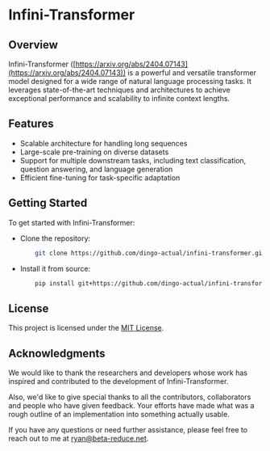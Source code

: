 # Infini-Transformer

## Overview

Infini-Transformer ([https://arxiv.org/abs/2404.07143](https://arxiv.org/abs/2404.07143)) is a powerful and versatile transformer model designed for a wide range of natural language processing tasks. It leverages state-of-the-art techniques and architectures to achieve exceptional performance and scalability to infinite context lengths.

## Features

- Scalable architecture for handling long sequences
- Large-scale pre-training on diverse datasets
- Support for multiple downstream tasks, including text classification, question answering, and language generation
- Efficient fine-tuning for task-specific adaptation

## Getting Started

To get started with Infini-Transformer:

- Clone the repository:

    ```bash
        git clone https://github.com/dingo-actual/infini-transformer.git
    ```

- Install it from source:

    ```bash
        pip install git+https://github.com/dingo-actual/infini-transformer.git
    ```

## License

This project is licensed under the [MIT License](LICENSE).

## Acknowledgments

We would like to thank the researchers and developers whose work has inspired and contributed to the development of Infini-Transformer.

Also, we'd like to give special thanks to all the contributors, collaborators and people who have given feedback. Your efforts have made what was a rough outline of an implementation into something actually usable.

If you have any questions or need further assistance, please feel free to reach out to me at [ryan@beta-reduce.net](ryan@beta-reduce.net).
